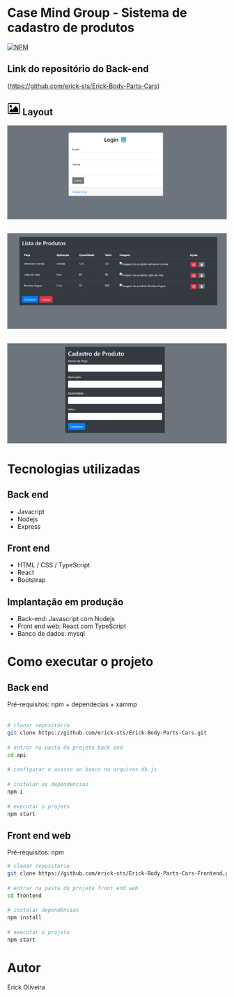 # Case Mind Group - Sistema de cadastro de produtos
[![NPM](https://img.shields.io/npm/l/react)](https://github.com/leonfagundes27/Backend-Projeto-Integrador/blob/main/LICENSE) 

## Link do repositório do Back-end
(https://github.com/erick-sts/Erick-Body-Parts-Cars)

## <img src="https://github.com/leonfagundes27/Assets/blob/main/Images/imagem.png" width="30" height="30"> Layout
![Tela Login](https://github.com/erick-sts/assets/blob/main/imgsBodyCars/login.png)
##
![Tela Home](https://github.com/erick-sts/assets/blob/main/imgsBodyCars/home.png)
##
![Tela de Cadastro](https://github.com/erick-sts/assets/blob/main/imgsBodyCars/cadastro.png)


# Tecnologias utilizadas
## Back end
- Javacript
- Nodejs
- Express

## Front end
- HTML / CSS / TypeScript
- React
- Bootstrap

## Implantação em produção
- Back-end: Javascript com Nodejs
- Front end web: React com TypeScript
- Banco de dados: mysql

# Como executar o projeto

## Back end
Pré-requisitos: npm + dependecias + xammp

```bash

# clonar repositório
git clone https://github.com/erick-sts/Erick-Body-Parts-Cars.git

# entrar na pasta do projeto back end
cd api

# configurar o acesso ao banco no arquivos db.js

# instalar as dependencias
npm i

# executar o projeto
npm start
```

## Front end web
Pré-requisitos: npm

```bash
# clonar repositório
git clone https://github.com/erick-sts/Erick-Body-Parts-Cars-Frontend.git

# entrar na pasta do projeto front end web
cd frontend

# instalar dependências
npm install

# executar o projeto
npm start
```

# Autor
Erick Oliveira

